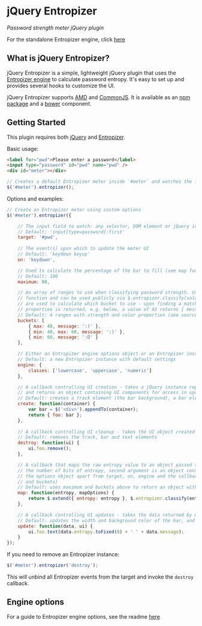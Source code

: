 ﻿# jQuery Entropizer

*Password strength meter jQuery plugin*

For the standalone Entropizer engine, click [here](https://github.com/jreesuk/entropizer)

## What is jQuery Entropizer?

jQuery Entropizer is a simple, lightweight jQuery plugin that uses the [Entropizer engine](https://github.com/jreesuk/entropizer) to
calculate password entropy. It's easy to set up and provides several hooks to customize the UI.

jQuery Entropizer supports [AMD](http://requirejs.org/) and [CommonJS](http://wiki.commonjs.org/wiki/CommonJS). It is available
as an [npm package](https://www.npmjs.org/package/jquery-entropizer) and a [bower](http://bower.io/) component.

## Getting Started

This plugin requires both [jQuery](http://jquery.com/) and [Entropizer](https://github.com/jreesuk/entropizer).

Basic usage:

```html
<label for="pwd">Please enter a password</label>
<input type="password" id="pwd" name="pwd" />
<div id="meter"></div>
```

```js
// Creates a default Entropizer meter inside `#meter` and watches the first password field on the page by default
$('#meter').entropizer();
```

Options and examples:

```js
// Create an Entropizer meter using custom options
$('#meter').entropizer({

	// The input field to watch: any selector, DOM element or jQuery instance
	// Default: 'input[type=password]:first'
	target: '#pwd',
	
	// The event(s) upon which to update the meter UI
	// Default: 'keydown keyup'
	on: 'keydown',

	// Used to calculate the percentage of the bar to fill (see map function below)
	// Default: 100
	maximum: 80,

	// An array of ranges to use when classifying password strength. Used internally by default map
	// function and can be used publicly via $.entropizer.classify(value, buckets). Properties 'min' and 'max'
	// are used to calculate which bucket to use - upon finding a match, an object containing all the other
	// properties is returned, e.g. below, a value of 42 returns { message: ':)' }
	// Default: 4 ranges with strength and color properties (see source for values)
	buckets: [
		{ max: 40, message: ':(' },
		{ min: 40, max: 60, message: ':)' },
		{ min: 60, message: ':D' }
	],

	// Either an Entropizer engine options object or an Entropizer instance
	// Default: a new Entropizer instance with default settings
	engine: {
		classes: ['lowercase', 'uppercase', 'numeric']
	},

	// A callback controlling UI creation - takes a jQuery instance representing the container
	// and returns an object containing UI components for access in update and destroy
	// Default: creates a track element (the bar background), a bar element and a text element
	create: function(container) {
		var bar = $('<div>').appendTo(container);
		return { foo: bar };
	},
	
	// A callback controlling UI cleanup - takes the UI object created by create
	// Default: removes the track, bar and text elements
	destroy: function(ui) {
		ui.foo.remove();
	},

	// A callback that maps the raw entropy value to an object passed to update. First argument is
	// the number of bits of entropy, second argument is an object containing all properties on
	// the options object apart from target, on, engine and the callbacks (i.e. by default, just maximum
	// and buckets)
	// Default: uses maximum and buckets above to return an object with entropy, percent, strength and color
	map: function(entropy, mapOptions) {
		return $.extend({ entropy: entropy }, $.entropizer.classify(entropy, mapOptions.buckets));
	},

	// A callback controlling UI updates - takes the data returned by map and the ui object
	// Default: updates the width and background color of the bar, and displays the entropy as a string
	update: function(data, ui) {
		ui.foo.text(data.entropy.toFixed(0) + ' ' + data.message);
	}
});
```

If you need to remove an Entropizer instance:

```js
$('#meter').entropizer('destroy');
```

This will unbind all Entropizer events from the target and invoke the `destroy` callback.

## Engine options

For a guide to Entropizer engine options, see the readme [here](https://github.com/jreesuk/entropizer)
